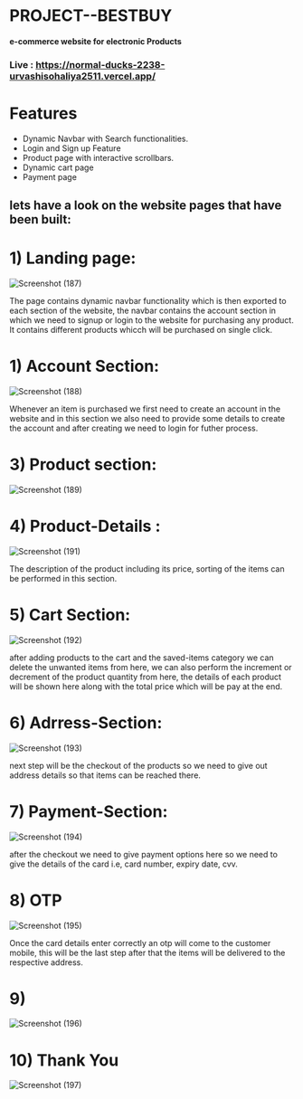 # PROJECT--BESTBUY
#### e-commerce website for electronic Products

### Live : https://normal-ducks-2238-urvashisohaliya2511.vercel.app/

# Features 
- Dynamic Navbar with Search functionalities.
- Login and Sign up Feature
- Product page with interactive scrollbars.
- Dynamic cart page 
- Payment page


## lets have a look on the website pages that have been built:

  # 1) Landing page:
  
  
      
![Screenshot (187)](https://user-images.githubusercontent.com/103572638/192346160-378624d1-4af2-4867-ac3a-aa7abbd052de.png)

The page contains dynamic navbar functionality which is then exported to each section of the website, the navbar contains the account section in which we need to
signup or login to the website for purchasing any product.
It contains different products whicch will be purchased on single click.

# 1) Account Section:

    
 ![Screenshot (188)](https://user-images.githubusercontent.com/103572638/192346707-8f9e6581-cd49-41db-8c23-d9f123e0063f.png)
 
 Whenever an item is purchased we first need to create an account in the website and in this section we also need to provide some details to create the account and after creating we need to login for futher process.
 
 
 # 3) Product section:
 
 
 
![Screenshot (189)](https://user-images.githubusercontent.com/103572638/192347035-f7dba1fa-6d09-4f05-943f-520ba2c903f0.png)


# 4) Product-Details :

![Screenshot (191)](https://user-images.githubusercontent.com/103572638/192347414-74b74ab1-1d94-494f-bfbf-f096974bb77e.png)

The description of the product including its price, sorting of the items can be performed in this section.

# 5) Cart Section:

![Screenshot (192)](https://user-images.githubusercontent.com/103572638/192347619-d3b0c42d-d5db-4027-ab66-4918f7f8b760.png)

after adding products to the cart and the saved-items category we can delete the unwanted items from here, we can also perform the increment or decrement of the product quantity from here, the details of each product will be shown here along with the total price which will be pay at the end.

# 6) Adrress-Section:


![Screenshot (193)](https://user-images.githubusercontent.com/103572638/192348026-a1375b28-75ac-466a-9e74-386449852187.png)

next step will be the checkout of the products so we  need to give out address details so that items can be reached there.

# 7) Payment-Section:


![Screenshot (194)](https://user-images.githubusercontent.com/103572638/192348224-604a8d62-6eac-4bfc-826c-8bbf7b545089.png)

after the checkout we need to give payment options here so we need to give the details of the card i.e, card number, expiry date, cvv.


# 8) OTP

![Screenshot (195)](https://user-images.githubusercontent.com/103572638/192348443-7c5346ea-1b5e-4d8a-a6a6-8d0ff9431589.png)

Once the card details enter correctly an otp will come to the customer mobile, this will be the last step after that the items will be delivered to the respective address.

# 9) 
![Screenshot (196)](https://user-images.githubusercontent.com/103572638/192348781-bca120f1-9c90-421e-a30f-60a0844b74f4.png)

# 10) Thank You


![Screenshot (197)](https://user-images.githubusercontent.com/103572638/192348870-ad739c96-b72c-4223-8157-9b81209e50dd.png)
